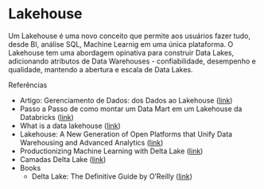 # Lakehouse

Um Lakehouse é uma novo conceito que permite aos usuários fazer tudo, desde BI, análise SQL, Machine Learnig em uma única plataforma. O Lakehouse tem uma abordagem opinativa para construir Data Lakes, adicionando atributos de Data Warehouses - confiabilidade, desempenho e qualidade, mantendo a abertura e escala de Data Lakes.

Referências
- Artigo: Gerenciamento de Dados: dos Dados ao Lakehouse ([link](https://blog.compassouol.com/tech/gerenciamento-de-dados-dos-dados-ao-lakehouse/))
- Passo a Passo de como montar um Data Mart em um Lakehouse da Databricks ([link](https://www.youtube.com/watch?v=urQXu4i_aYM&t=6303s))
- What is a data lakehouse ([link](https://databricks.com/blog/2020/01/30/what-is-a-data-lakehouse.html))
- Lakehouse: A New Generation of Open Platforms that Unify Data Warehousing and Advanced Analytics ([link](http://cidrdb.org/cidr2021/papers/cidr2021_paper17.pdf))
- Productionizing Machine Learning with Delta Lake ([link](https://databricks.com/blog/2019/08/14/productionizing-machine-learning-with-delta-lake.html))
- Camadas Delta Lake ([link](https://live-delta-io.pantheonsite.io/wp-content/uploads/2019/04/Delta-Lake-marketecture-0423c.png))
- Books
  - Delta Lake: The Definitive Guide by O’Reilly ([link](https://databricks.com/p/ebook/delta-lake-the-definitive-guide-by-oreilly))
